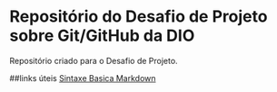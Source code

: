 # Repositório do Desafio de Projeto sobre Git/GitHub da DIO
Repositório criado para o Desafio de Projeto. 

##links úteis
[Sintaxe Basica Markdown](https://www.markdownguide.org/basic-syntax)
